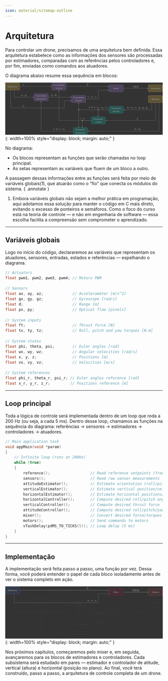 ```yaml
---
icon: material/sitemap-outline
---
```


# Arquitetura

Para controlar um drone, precisamos de uma arquitetura bem definida. Essa arquitetura estabelece como as informações dos sensores são processadas por estimadores, comparadas com as referências pelos controladores e, por fim, enviadas como comandos aos atuadores.

O diagrama abaixo resume essa sequência em blocos:

![Architecture](images/architecture_horizontal_controller.svg){: width=100% style="display: block; margin: auto;" }

No diagrama:

- Os blocos representam as funções que serão chamadas no loop principal.
- As setas representam as variáveis que fluem de um bloco a outro.

A passagem dessas informações entre as funções será feita por meio de variáveis globais(1), que atuarão como o “fio” que conecta os módulos do sistema.
{ .annotate }

1. Embora variáveis globais não sejam a melhor prática em programação, aqui adotamos essa solução para manter o código em C mais direto, evitando o excesso de ponteiros e semáforos. Como o foco do curso está na teoria de controle — e não em engenharia de software — essa escolha facilita a compreensão sem comprometer o aprendizado.

---

## Variáveis globais

Logo no início do código, declararemos as variáveis que representam os atuadores, sensores, entradas, estados e referências — espelhando o diagrama.

```c
// Actuators
float pwm1, pwm2, pwm3, pwm4; // Motors PWM

// Sensors
float ax, ay, az;             // Accelerometer [m/s^2]
float gx, gy, gz;             // Gyroscope [rad/s]
float d;                      // Range [m]
float px, py;                 // Optical flow [pixels]

// System inputs
float ft;                     // Thrust force [N]
float tx, ty, tz;             // Roll, pitch and yaw torques [N.m]

// System states
float phi, theta, psi;        // Euler angles [rad]
float wx, wy, wz;             // Angular velocities [rad/s]
float x, y, z;                // Positions [m]
float vx, vy, vz;             // Velocities [m/s]

// System references
float phi_r, theta_r, psi_r; // Euler angles reference [rad]
float x_r, y_r, z_r;         // Positions reference [m]
```

---

## Loop principal

Toda a lógica de controle será implementada dentro de um loop que roda a 200 Hz (ou seja, a cada 5 ms). Dentro desse loop, chamamos as funções na sequência do diagrama: referências → sensores → estimadores → controladores → atuadores.

```c
// Main application task
void appMain(void *param)
{
    // Infinite loop (runs at 200Hz)
    while (true)
    {
        reference();                  // Read reference setpoints (from Crazyflie Client)
        sensors();                    // Read raw sensor measurements
        attitudeEstimator();          // Estimate orientation (roll/pitch/yaw) from IMU sensor
        verticalEstimator();          // Estimate vertical position/velocity from range sensor
        horizontalEstimator();        // Estimate horizontal positions/velocities from optical flow sensor
        horizontalController();       // Compute desired roll/pitch angles
        verticalController();         // Compute desired thrust force
        attitudeController();         // Compute desired roll/pitch/yaw torques
        mixer();                      // Convert desired force/torques into motor PWM
        motors();                     // Send commands to motors
        vTaskDelay(pdMS_TO_TICKS(5)); // Loop delay (5 ms)
    }
}
```

---

## Implementação

A implementação será feita passo a passo, uma função por vez. Dessa forma, você poderá entender o papel de cada bloco isoladamente antes de ver o sistema completo em ação.

![Architecture](images/architecture.gif){: width=100% style="display: block; margin: auto;" }

Nos próximos capítulos, começaremos pelo mixer e, em seguida, avançaremos para os blocos de estimadores e controladores. Cada subsistema será estudado em pares — estimador e controlador de atitude, vertical (altura) e horizontal (posição no plano). Ao final, você terá construído, passo a passo, a arquitetura de controle completa de um drone.